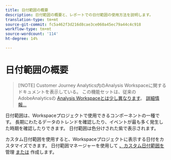 ```yaml
---
title: 日付範囲の概要
description: 日付範囲の概要と、レポートでの日付範囲の使用方法を説明します。
translation-type: tm+mt
source-git-commit: fc5a462f3d216d8cae3ce060a45ec79a44c4c918
workflow-type: tm+mt
source-wordcount: '114'
ht-degree: 14%

---
```



# 日付範囲の概要

>[!NOTE] Customer Journey Analytics内のAnalysis Workspaceに関するドキュメントを表示している。 この機能セットは、従来のAdobeAnalyticsの [Analysis Workspaceとは少し異なります](https://docs.adobe.com/content/help/ja-JP/analytics/analyze/analysis-workspace/home.html)。 [詳細情報...](/help/getting-started/cja-aa.md)

日付範囲は、Workspaceプロジェクトで使用できるコンポーネントの一種です。 長期にわたるデータのトレンドを確認したり、イベントが最も多く発生した時期を確認したりできます。 日付範囲は色分けされた紫で表示されます。

カスタム日付範囲を使用すると、Workspaceプロジェクトに表示する日付をカスタマイズできます。 日付範囲マネージャーを使用して [、カスタム日付範囲を](manage.md) 管理 [または](create.md) 作成します。
